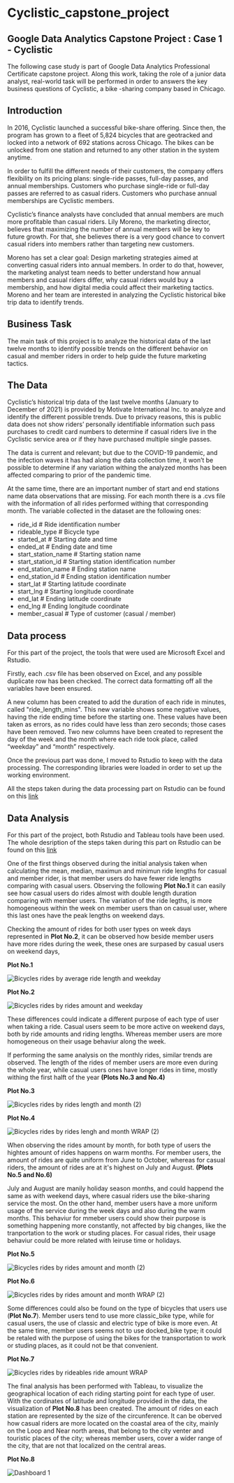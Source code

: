 # Cyclistic_capstone_project
## Google Data Analytics Capstone Project : Case 1 - Cyclistic

The following case study is part of Google Data Analytics Professional Certificate capstone project. Along this work, taking the role of a junior data analyst, real-world task will be performed in order to answers the key business questions of Cyclistic, a bike -sharing company based in Chicago.

## Introduction
In 2016, Cyclistic launched a successful bike-share offering. Since then, the program has grown to a fleet of 5,824 bicycles that are geotracked and locked into a network of 692 stations across Chicago. The bikes can be unlocked from one station and returned to any other station in the system anytime.

In order to fulfill the different needs of their customers, the company offers flexibility on its pricing plans: single-ride passes, full-day passes, and annual memberships. Customers who purchase single-ride or full-day passes are referred to as casual riders. Customers who purchase annual memberships are Cyclistic members.

Cyclistic’s finance analysts have concluded that annual members are much more profitable than casual riders. Lily Moreno, the marketing director, believes that maximizing the number of annual members will be key to future growth. For that, she believes there is a very good chance to convert casual riders into members rather than targeting new customers.

Moreno has set a clear goal: Design marketing strategies aimed at converting casual riders into annual members. In order to do that, however, the marketing analyst team needs to better understand how annual members and casual riders differ, why casual riders would buy a membership, and how digital media could affect their marketing tactics. Moreno and her team are interested in analyzing the Cyclistic historical bike trip data to identify trends.

## Business Task
The main task of this project is to analyze the historical data of the last twelve months to identify possible trends on the different behavior on casual and member riders in order to help guide the future marketing tactics.

## The Data
Cyclistic’s historical trip data of the last twelve months (January to December of 2021) is provided by Motivate International Inc. to analyze and identify the different possible trends. Due to privacy reasons, this is public data does not show riders’ personally identifiable information such pass purchases to credit card numbers to determine if casual riders live in the Cyclistic service area or if they have purchased multiple single passes.  

The data is current and relevant; but due to the COVID-19 pandemic, and the infection waves it has had along the data collection time, it won’t be possible to determine if any variation withing the analyzed months has been affected comparing to prior of the pandemic time.

At the same time, there are an important number of start and end stations name data observations that are missing.
For each month there is a .cvs file with the information of all rides performed withing that corresponding month. The variable collected in the dataset are the following ones:

-	ride_id		# Ride identification number
-	rideable_type	# Bicycle type 
-	started_at		# Starting date and time
-	ended_at		# Ending date and time
-	start_station_name	# Starting station name
-	start_station_id	# Starting station identification number
-	end_station_name	# Ending station name
-	end_station_id	# Ending station identification number
-	start_lat		# Starting latitude coordinate
-	start_lng		# Starting longitude coordinate
-	end_lat		# Ending latitude coordinate
-	end_lng		# Ending longitude coordinate
-	member_casual	# Type of customer (casual / member)

## Data process
For this part of the project, the tools that were used are Microsoft Excel and Rstudio.

Firstly, each .csv file has been observed on Excel, and any possible duplicate row has been checked. The correct data formatting off all the variables have been ensured.

A new column has been created to add the duration of each ride in minutes, called "ride_length_mins". This new variable shows some negative values, having the ride ending time before the starting one. These values have been taken as errors, as no rides could have less than zero seconds; those cases have been removed.
Two new columns have been created to represent the day of the week and the month where each ride took place, called “weekday” and “month” respectively.

Once the previous part was done, I moved to Rstudio to keep with the data processing. The corresponding libraries were loaded in order to set up the working environment.

All the steps taken during the data processing part on Rstudio can be found on this [link](Data_Process)

## Data Analysis
For this part of the project, both Rstudio and Tableau tools have been used. The whole desription of the steps taken during this part on Rstudio can be found on this [link](Data_Analysis)

One of the first things observed during the initial analysis taken when calculating the mean, median, maximun and minimun ride lengths for casual and member rider, is that member users do have fewer ride lengths comparing with casual users. 
Observing the following **Plot No.1** it can easily see how casual users do rides almost with double length duration comparing with member users. The variation of the ride legths, is more homogeneous within the week on member users than on casual user, where this last ones have the peak lengths on weekend days.

Checking the amount of rides for both user types on week days represented in **Plot No.2**, it can be observed how beside member users have more rides during the week, these ones are surpased by casual users on weekend days, 

**Plot No.1**

![Bicycles rides by average ride length and weekday](https://user-images.githubusercontent.com/99078887/152646478-003c7698-7c8f-41eb-a850-98ac0aacf119.jpeg)

**Plot No.2**

![Bicycles rides by rides amount and weekday](https://user-images.githubusercontent.com/99078887/152647128-b75fcc07-fcae-424e-b8fe-d434bcf25c2b.jpeg)

These differences could indicate a different purpose of each type of user when taking a ride. Casual users seem to be more active on weekend days, both by ride amounts and riding lengths. Whereas member users are more homogeneous on their usage behaviur along the week.

If performing the same analysis on the monthly rides, similar trends are observed. The length of the rides of member users are more even during the whole year, while casual users ones have longer rides in time, mostly withing the first halft of the year **(Plots No.3 and No.4)**

**Plot No.3**

![Bicycles rides by rides length and month (2)](https://user-images.githubusercontent.com/99078887/152648863-2d527dc9-153e-41fc-b522-021d1cbee432.jpeg)

**Plot No.4**

![Bicycles rides by rides lengh and month WRAP (2)](https://user-images.githubusercontent.com/99078887/152648883-c9947ce3-d2fd-4d9d-98c3-bd041b720945.jpeg)


When observing the rides amount by month, for both type of users the hightes amount of rides happens on warm months. For member users, the amount of rides are quite uniform from June to October, whereas for casual riders, the amount of rides are at it's highest on July and August. **(Plots No.5 and No.6)**

July and August are manily holiday season months, and could happend the same as with weekend days, where casual riders use the bike-sharing service the most. On the other hand, member users have a more uniform usage of the service during the week days and also during the warm months. This behaviur for mmeber users could show their purpose is something happening more constantly, not affected by big changes, like the tranportation to the work or studing places. For casual rides, their usage behaviur could be more related with leiruse time or holidays. 

**Plot No.5**

![Bicycles rides by rides amount and month (2)](https://user-images.githubusercontent.com/99078887/152673874-1c781969-c1de-4c92-bb5b-267caaa66601.jpeg)

**Plot No.6**

![Bicycles rides by rides amount and month WRAP (2)](https://user-images.githubusercontent.com/99078887/152673904-1367c9bf-0f72-4814-b0e6-ce5907255d2a.jpeg)

Some differences could also be found on the type of bicycles that users use (**Plot No.7**). Member users tend to use more classic_bike type, while for casual users, the use of classic and electric type of bike is more even. At the same time, member users seems not to use docked_bike type; it could be retaled with the purpose of using the bikes for the transportation to work or studing places, as it could not be that convenient.

**Plot No.7**

![Bicycles rides by rideables ride amount  WRAP](https://user-images.githubusercontent.com/99078887/152687850-6362c09e-56a8-4809-8d3d-d79c9d9f9fdc.jpeg)


The final analysis has been performed with Tableau, to visualize the geographical location of each riding starting point for each type of user. With the cordinates of latitude and longitude provided in the data, the visualization of **Plot No.8** has been created. The amount of rides on each station are represented by the size of the circunference. It can be oberved how casual riders are more located on the coastal area of the city, mainly on the Loop and Near north areas, that belong to the city venter and touristic places of the city; whereas member users, cover a wider range of the city, that are not that localized on the central areas.

**Plot No.8**

![Dashboard 1](https://user-images.githubusercontent.com/99078887/152687860-36f1c605-a662-44d6-a23b-87514ff4824d.png)



